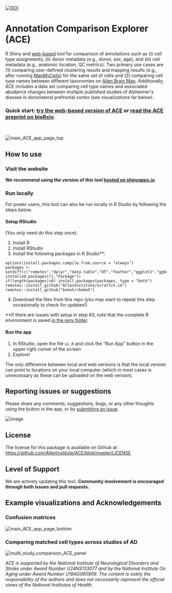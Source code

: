 [![DOI](https://zenodo.org/badge/DOI/10.5281/zenodo.14624012.svg)](https://doi.org/10.5281/zenodo.14624012)

# Annotation Comparison Explorer (ACE)

R Shiny and [web-based](https://sea-ad.shinyapps.io/ACEapp/) tool for comparison of annotations such as (i) cell type assignments, (ii) donor metadata (e.g., donor, sex, age), and (iii) cell metadata (e.g., anatomic location, QC metrics).  Two primary use cases are (1) comparing user-defined clustering results and mapping results (e.g., after running [MapMyCells](https://portal.brain-map.org/atlases-and-data/bkp/mapmycells)) for the same set of cells and (2) comparing cell type names between different taxonomies on [Allen Brain Map](https://portal.brain-map.org/cell-types).  Additionally, ACE includes a data set comparing cell type names and associated abudance changes between multiple published studies of Alzheimer's disease in dorsolateral prefrontal cortex (see visualizations far below).

### Quick start: **[try the web-based version of ACE](https://sea-ad.shinyapps.io/ACEapp/)** or **[read the ACE preprint on bioRxiv](https://doi.org/10.1101/2025.02.11.637559)**.
<br>

![main_ACE_app_page_top](https://github.com/user-attachments/assets/51375516-0203-45d7-a207-6f91a08140df)

## How to use 

### Visit the website

**We recommend using the version of this tool [hosted on shinyapps.io](https://sea-ad.shinyapps.io/ACEapp/)**. 

### Run locally

For power users, this tool can also be run locally in R Studio by following the steps below.

#### Setup RStudio
(You only need do this step once).
1. Install R
2. Install RStudio
3. Install the following packages in R Studio**:
```
options(install.packages.compile.from.source = "always")
packages <- setdiff(c("remotes","dplyr","data.table","DT","feather","ggplot2","ggbeeswarm","shiny","UpSetR","anndata"), installed.packages()[,"Package"])
if(length(packages)>0) install.packages(packages, type = "both")
remotes::install_github("AllenInstitute/scrattch.io")
remotes::install_github("bokeh/rbokeh")
```
4. Download the files from this repo (you may want to repeat this step occasionally to check for updates!) 

**If there are issues with setup in step #3, note that the complete R environment is saved [in the renv folder](https://github.com/AllenInstitute/ACE/tree/main/renv).

#### Run the app
1. In RStudio, open the file `ui.R` and click the "Run App" button in the upper right corner of the screen
2. Explore!

The only difference between local and web versions is that the local version can point to locations on your local computer (which in most cases is unnecessary as these can be uploaded on the web version).

## Reporting issues or suggestions

Please share any comments, suggestions, bugs, or any other thoughts using the button in the app, or by [submitting an issue](https://github.com/AllenInstitute/ACE/issues).

![image](https://github.com/AllenInstitute/ACE/assets/25486679/a0e2ee8d-5315-400d-a723-b9bb9719c4bd)

## License

The license for this package is available on Github at: https://github.com/AllenInstitute/ACE/blob/master/LICENSE

## Level of Support

We are actively updating this tool. **Community involvement is encouraged through both issues and pull requests.**

## Example visualizations and Acknowledgements

### Confusion matrices

![main_ACE_app_page_bottom](https://github.com/user-attachments/assets/4fd8eb94-5700-4c79-8729-e2bf6cfb34f3)

### Comparing matched cell types across studies of AD

![multi_study_comparison_ACE_panel](https://github.com/user-attachments/assets/31c68130-3159-4d00-88d1-dd0a253bc5a2)

*ACE is supported by the National Institute of Neurological Disorders and Stroke under Award Number U24NS133077 and by the National Institute On Aging under Award Number U19AG060909. The content is solely the responsibility of the authors and does not necessarily represent the official views of the National Institutes of Health.*
